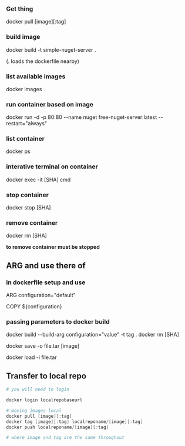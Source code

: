 ### Get thing

docker pull [image][:tag]

### build image

docker build -t simple-nuget-server .

(. loads the dockerfile nearby)

### list available images

docker images

### run container based on image

docker run -d -p 80:80 --name nuget free-nuget-server:latest --restart="always"

### list container

docker ps

### interative terminal on container

docker exec -it [SHA] cmd

### stop container

docker stop [SHA]

### remove container

docker rm [SHA]

**to remove container must be stopped**

## ARG and use there of

### in dockerfile setup and use

ARG configuration="default"

COPY ${configuration}

### passing parameters to docker build

docker build --build-arg configuration="value" -t tag .
docker rm [SHA]

docker save -o file.tar [image]

docker load -i file.tar

## Transfer to local repo

```powershell
# you will need to login

docker login localrepobaseurl

# moving images local
docker pull [image][:tag]
docker tag [image][:tag] localreponame/[image][:tag]
docker push localreponame/[image][:tag]

# where image and tag are the same throughout
```